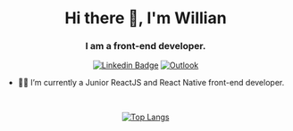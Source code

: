 <h1 align='center'>Hi there 👋, I'm Willian</h1>
<h3 align='center'>I am a front-end developer.</h3>
<div align='center'>

[![Linkedin Badge](https://img.shields.io/badge/-LinkedIn-blue?style=flat-square&logo=Linkedin&logoColor=white&link=https:https://www.linkedin.com/in/willian-peres-de-oliveira/)](https://www.linkedin.com/in/willian-peres-de-oliveira/) 
[![Outlook](https://camo.githubusercontent.com/8d356e708d8154421c5aa6b5936cc18265ac2d778285d75d081a5e56284b6c10/68747470733a2f2f696d672e736869656c64732e696f2f62616467652f2d486f746d61696c2d3030373844343f7374796c653d666c61742d737175617265266c6f676f3d6d6963726f736f66742d6f75746c6f6f6b266c6f676f436f6c6f723d7768697465266c696e6b3d6d61696c746f3a6c75697a6361726c6f735f6162626f747440686f746d61696c2e636f6d)](mailto:will.peres@outlook.com)
</div>

- 👨‍💻 I’m currently a Junior ReactJS and React Native front-end developer.<br>

<br>

<div align='center'>

  [![Top Langs](https://github-readme-stats.vercel.app/api/top-langs/?username=willperes&layout=compact&theme=omni)](https://github.com/anuraghazra/github-readme-stats)
</div>
